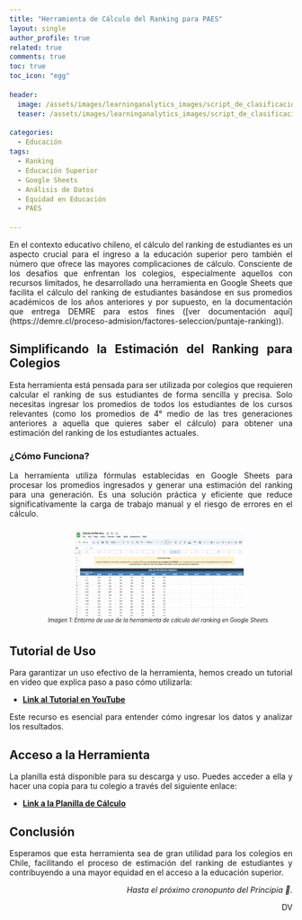 ```yaml
---
title: "Herramienta de Cálculo del Ranking para PAES"
layout: single
author_profile: true
related: true
comments: true
toc: true
toc_icon: "egg"

header:
  image: /assets/images/learninganalytics_images/script_de_clasificacion_v1/banner_ranking_estudiantes.png.png
  teaser: /assets/images/learninganalytics_images/script_de_clasificacion_v1/banner_ranking_estudiantes.png.png

categories:
  - Educación
tags:
  - Ranking
  - Educación Superior
  - Google Sheets
  - Análisis de Datos
  - Equidad en Educación
  - PAES

---
```

<div align="justify" markdown="1">
En el contexto educativo chileno, el cálculo del ranking de estudiantes es un aspecto crucial para el ingreso a la educación superior pero también el número que ofrece las mayores complicaciones de cálculo. Consciente de los desafíos que enfrentan los colegios, especialmente aquellos con recursos limitados, he desarrollado una herramienta en Google Sheets que facilita el cálculo del ranking de estudiantes basándose en sus promedios académicos de los años anteriores y por supuesto, en la documentación que entrega DEMRE para estos fines ([ver documentación aquí](https://demre.cl/proceso-admision/factores-seleccion/puntaje-ranking)).

## Simplificando la Estimación del Ranking para Colegios

Esta herramienta está pensada para ser utilizada por colegios que requieren calcular el ranking de sus estudiantes de forma sencilla y precisa. Solo necesitas ingresar los promedios de todos los estudiantes de los cursos relevantes (como los promedios de 4° medio de las tres generaciones anteriores a aquella que quieres saber el cálculo) para obtener una estimación del ranking de los estudiantes actuales.

### ¿Cómo Funciona?

La herramienta utiliza fórmulas establecidas en Google Sheets para procesar los promedios ingresados y generar una estimación del ranking para una generación. Es una solución práctica y eficiente que reduce significativamente la carga de trabajo manual y el riesgo de errores en el cálculo.

<figure style = "float: center; width: 100%; text-align: center; font-style: italic; font-size: 0.7em; text-indent: 0; margin: 0.6em; padding: 0.8em;">
  <a href="/_learninganalytics/google_sheets_ranking_ejemplo.png">
    <img src="/_learninganalytics/google_sheets_ranking_ejemplo.png" width="60%"  alt="Imagen 1: Ejemplo de uso de la herramienta de cálculo del ranking en Google Sheets.">
  </a>
  <figcaption>Imagen 1: Entorno de uso de la herramienta de cálculo del ranking en Google Sheets.</figcaption>
</figure>

## Tutorial de Uso

Para garantizar un uso efectivo de la herramienta, hemos creado un tutorial en video que explica paso a paso cómo utilizarla:

- **[Link al Tutorial en YouTube](https://youtu.be/VHQmPKpJb0A)**

Este recurso es esencial para entender cómo ingresar los datos y analizar los resultados.

## Acceso a la Herramienta

La planilla está disponible para su descarga y uso. Puedes acceder a ella y hacer una copia para tu colegio a través del siguiente enlace:

- **[Link a la Planilla de Cálculo](https://docs.google.com/spreadsheets/d/1HAqEFXSEi8P4ci_kkVOEhkcZTcFm_3Iv0zJrGlf7pXw/copy)**

## Conclusión

Esperamos que esta herramienta sea de gran utilidad para los colegios en Chile, facilitando el proceso de estimación del ranking de estudiantes y contribuyendo a una mayor equidad en el acceso a la educación superior.

</div>

<div align="right" markdown="1">

_Hasta el próximo cronopunto del Principia 🥚._

DV

</div>
